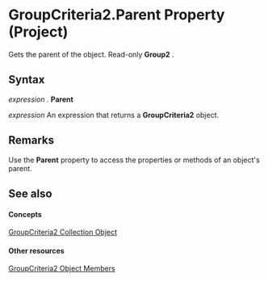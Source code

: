 
# GroupCriteria2.Parent Property (Project)

Gets the parent of the object. Read-only  **Group2** .


## Syntax

 _expression_ . **Parent**

 _expression_ An expression that returns a **GroupCriteria2** object.


## Remarks

Use the  **Parent** property to access the properties or methods of an object's parent.


## See also


#### Concepts


[GroupCriteria2 Collection Object](ac785cc4-dbe3-0b1d-d1f1-6d45c93bfb1d.md)
#### Other resources


[GroupCriteria2 Object Members](b52e84f3-4332-9c5a-cd2c-c4b57cfc40ea.md)
